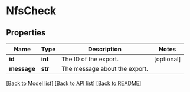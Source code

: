 # NfsCheck

## Properties
Name | Type | Description | Notes
------------ | ------------- | ------------- | -------------
**id** | **int** | The ID of the export. | [optional] 
**message** | **str** | The message about the export. | 

[[Back to Model list]](../README.md#documentation-for-models) [[Back to API list]](../README.md#documentation-for-api-endpoints) [[Back to README]](../README.md)


